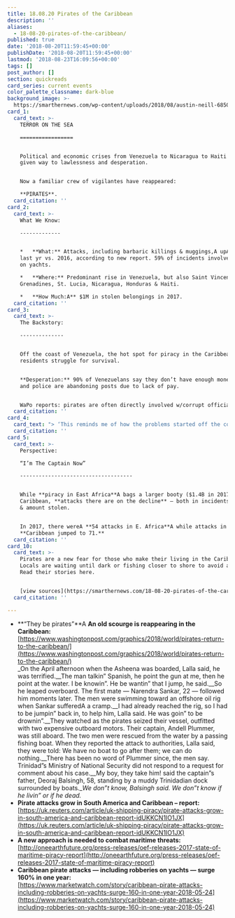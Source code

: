 ```yaml
---
title: 18.08.20 Pirates of the Caribbean
description: ''
aliases:
  - 18-08-20-pirates-of-the-caribbean/
published: true
date: '2018-08-20T11:59:45+00:00'
publishDate: '2018-08-20T11:59:45+00:00'
lastmod: '2018-08-23T16:09:56+00:00'
tags: []
post_author: []
section: quickreads
card_series: current events
color_palette_classname: dark-blue
background_image: >-
  https://smarthernews.com/wp-content/uploads/2018/08/austin-neill-685080-unsplash-scaled.jpg
card_1:
  card_text: >-
    TERROR ON THE SEA

    =================


    Political and economic crises from Venezuela to Nicaragua to Haiti have
    given way to lawlessness and desperation.


    Now a familiar crew of vigilantes have reappeared:  

    **PIRATES**.
  card_citation: ''
card_2:
  card_text: >-
    What We Know:

    -------------


    *   **What:** Attacks, including barbaric killings & muggings,A upA 163%
    last yr vs. 2016, according to new report. 59% of incidents involve robbery
    on yachts.

    *   **Where:** Predominant rise in Venezuela, but also Saint Vincent and the
    Grenadines, St. Lucia, Nicaragua, Honduras & Haiti.

    *   **How Much:A** $1M in stolen belongings in 2017.
  card_citation: ''
card_3:
  card_text: >-
    The Backstory:

    --------------


    Off the coast of Venezuela, the hot spot for piracy in the Caribbean,
    residents struggle for survival.


    **Desperation:** 90% of Venezuelans say they don’t have enough money to eat
    and police are abandoning posts due to lack of pay.


    WaPo reports: pirates are often directly involved w/corrupt officials.
  card_citation: ''
card_4:
  card_text: "> ‘This reminds me of how the problems started off the coast of eastern Africa.”\n> \n> Roodal Moonilal, opposition lawmaker from neighboring Trinidad and Tobago, likening Venezuelan pirates to Somalia, where impoverished fisherman turned to hijacking passing vessels after the country's collapse in the 1990s."
  card_citation: ''
card_5:
  card_text: >-
    Perspective:  

    “I’m The Captain Now”

    ------------------------------------


    While **piracy in East Africa**A bags a larger booty ($1.4B in 2017) vs.
    Caribbean, **attacks there are on the decline** – both in incidents reported
    & amount stolen.


    In 2017, there wereA **54 attacks in E. Africa**A while attacks in theA
    **Caribbean jumped to 71.**
  card_citation: ''
card_10:
  card_text: >-
    Pirates are a new fear for those who make their living in the Caribbean.
    Locals are waiting until dark or fishing closer to shore to avoid attacks.
    Read their stories here.


    [view sources](https://smarthernews.com/18-08-20-pirates-of-the-caribbean/)
  card_citation: ''

---
```

*   **“They be pirates”**A **An old scourge is reappearing in the Caribbean:**  
    [https://www.washingtonpost.com/graphics/2018/world/pirates-return-to-the-caribbean/](https://www.washingtonpost.com/graphics/2018/world/pirates-return-to-the-caribbean/)  
    _On the April afternoon when the Asheena was boarded, Lalla said, he was terrified.__The man talkin” Spanish, he point the gun at me, then he point at the water. I be knowin”. He be wantin” that I jump, he said.__So he leaped overboard. The first mate — Narendra Sankar, 22 — followed him moments later. The men were swimming toward an offshore oil rig when Sankar sufferedA a cramp.__I had already reached the rig, so I had to be jumpin” back in, to help him, Lalla said. He was goin” to be drownin”.__They watched as the pirates seized their vessel, outfitted with two expensive outboard motors. Their captain, Andell Plummer, was still aboard. The two men were rescued from the water by a passing fishing boat. When they reported the attack to authorities, Lalla said, they were told: We have no boat to go after them; we can do nothing.__There has been no word of Plummer since, the men say. Trinidad”s Ministry of National Security did not respond to a request for comment about his case.__My boy, they take him! said the captain”s father, Deoraj Balsingh, 58, standing by a muddy Trinidadian dock surrounded by boats.__We don”t know, Balsingh said. We don”t know if he livin” or if he dead._
*   **Pirate attacks grow in South America and Caribbean – report:**  
    [https://uk.reuters.com/article/uk-shipping-piracy/pirate-attacks-grow-in-south-america-and-caribbean-report-idUKKCN1IO1JX](https://uk.reuters.com/article/uk-shipping-piracy/pirate-attacks-grow-in-south-america-and-caribbean-report-idUKKCN1IO1JX)
*   **A new approach is needed to combat maritime threats:**  
    [http://oneearthfuture.org/press-releases/oef-releases-2017-state-of-maritime-piracy-report](http://oneearthfuture.org/press-releases/oef-releases-2017-state-of-maritime-piracy-report)
*   **Caribbean pirate attacks — including robberies on yachts — surge 160% in one year:**  
    [https://www.marketwatch.com/story/caribbean-pirate-attacks-including-robberies-on-yachts-surge-160-in-one-year-2018-05-24](https://www.marketwatch.com/story/caribbean-pirate-attacks-including-robberies-on-yachts-surge-160-in-one-year-2018-05-24)